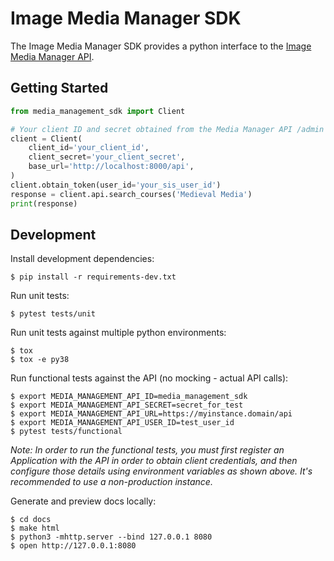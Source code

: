 # Image Media Manager SDK 

The Image Media Manager SDK provides a python interface to the [Image Media Manager API](https://github.com/harvard-atg/media_management_api).

## Getting Started

```python
from media_management_sdk import Client

# Your client ID and secret obtained from the Media Manager API /admin
client = Client(
    client_id='your_client_id',
    client_secret='your_client_secret',
    base_url='http://localhost:8000/api',
)
client.obtain_token(user_id='your_sis_user_id')
response = client.api.search_courses('Medieval Media')
print(response)
```

## Development

Install development dependencies:

```
$ pip install -r requirements-dev.txt
```

Run unit tests:

```
$ pytest tests/unit
```

Run unit tests against multiple python environments:

```
$ tox
$ tox -e py38
```

Run functional tests against the API (no mocking - actual API calls):

```
$ export MEDIA_MANAGEMENT_API_ID=media_management_sdk
$ export MEDIA_MANAGEMENT_API_SECRET=secret_for_test
$ export MEDIA_MANAGEMENT_API_URL=https://myinstance.domain/api 
$ export MEDIA_MANAGEMENT_API_USER_ID=test_user_id
$ pytest tests/functional
```

_Note: In order to run the functional tests, you must first register an _Application_ with the API in order to obtain client credentials, and then configure those details using environment variables as shown above. It's recommended to use a non-production instance._

Generate and preview docs locally:

```
$ cd docs
$ make html
$ python3 -mhttp.server --bind 127.0.0.1 8080
$ open http://127.0.0.1:8080
```
